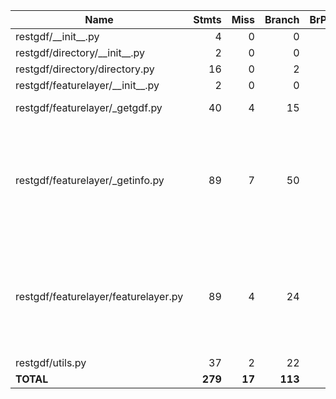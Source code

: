 | Name                                 |    Stmts |     Miss |   Branch |   BrPart |   Cover |   Missing |
|------------------------------------- | -------: | -------: | -------: | -------: | ------: | --------: |
| restgdf/\_\_init\_\_.py              |        4 |        0 |        0 |        0 |    100% |           |
| restgdf/directory/\_\_init\_\_.py    |        2 |        0 |        0 |        0 |    100% |           |
| restgdf/directory/directory.py       |       16 |        0 |        2 |        0 |    100% |           |
| restgdf/featurelayer/\_\_init\_\_.py |        2 |        0 |        0 |        0 |    100% |           |
| restgdf/featurelayer/\_getgdf.py     |       40 |        4 |       15 |        4 |     85% |28, 58, 90, 92 |
| restgdf/featurelayer/\_getinfo.py    |       89 |        7 |       50 |        7 |     87% |49-53, 76, 97, 104, 138->143, 141, 154, 160->162 |
| restgdf/featurelayer/featurelayer.py |       89 |        4 |       24 |        5 |     92% |53, 75, 90, 110->112, 137->146, 139, 150->159 |
| restgdf/utils.py                     |       37 |        2 |       22 |        2 |     93% |    30, 47 |
|                            **TOTAL** |  **279** |   **17** |  **113** |   **18** | **90%** |           |

